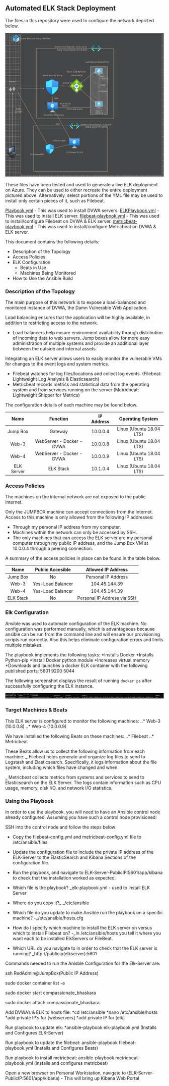 ## Automated ELK Stack Deployment

The files in this repository were used to configure the network depicted below.

![alt-text](https://github.com/Juan-byte-megabyte/Rice-CS-Boot/blob/b30a5f320ea4391d163a0a4fa31f5c5f475363ef/Diagrams/Azure%20Network%20Diagram.png)

These files have been tested and used to generate a live ELK deployment on Azure. They can be used to either recreate the entire deployment pictured above. Alternatively, select portions of the YML file may be used to install only certain pieces of it, such as Filebeat.

[Playbook.yml](https://github.com/Juan-byte-megabyte/Rice-CS-Boot/blob/17982617cc1420008dd4c0606ac58d5850b1f925/Ansible/my%20firstplaybook.yml) - This was used to install DVWA servers.
[ELKPlaybook.yml](https://github.com/Juan-byte-megabyte/Rice-CS-Boot/blob/20f797142e8605fbe55ef66cf221e0617f2edbb9/Ansible/Install%20ELK.yml) - This was used to install ELK server.
[filebeat-playbook.yml](https://github.com/Juan-byte-megabyte/Rice-CS-Boot/blob/20f797142e8605fbe55ef66cf221e0617f2edbb9/Ansible/install%20filebeat.yml) - This was used to install/configure Filebeat on DVWA & ELK server.
[metricbeat-playbook.yml](https://github.com/Juan-byte-megabyte/Rice-CS-Boot/blob/20f797142e8605fbe55ef66cf221e0617f2edbb9/Ansible/install%20metricbeat.yml) - This was used to install/configure Metricbeat on DVWA & ELK server.
  
This document contains the following details:
- Description of the Topology
- Access Policies
- ELK Configuration
  - Beats in Use
  - Machines Being Monitored
- How to Use the Ansible Build


### Description of the Topology

The main purpose of this network is to expose a load-balanced and monitored instance of DVWA, the Damn Vulnerable Web Application.

Load balancing ensures that the application will be highly available, in addition to restricting access to the network.
- Load balancers help ensure environment availability through distribution of incoming data to web servers. Jump boxes allow for more easy administration of multiple systems and provide an additional layer between the outside and internal assets.

Integrating an ELK server allows users to easily monitor the vulnerable VMs for changes to the event logs and system metrics.
- Filebeat watches for log files/locations and collect log events. (Filebeat: Lightweight Log Analysis & Elasticsearch)
- Metricbeat records metrics and statistical data from the operating system and from services running on the server (Metricbeat: Lightweight Shipper for Metrics)

The configuration details of each machine may be found below.

|    Name    |          Function         | IP Address |   Operating System       |
|:----------:|:-------------------------:|:----------:|:--------------------:    |
| Jump Box   | Gateway                   | 10.0.0.4   | Linux (Ubuntu 18.04 LTS) |
| Web-3      | WebServer - Docker - DVWA | 10.0.0.8   | Linux (Ubuntu 18.04 LTS) |
| Web-4      | WebServer - Docker - DVWA | 10.0.0.9   | Linux (Ubuntu 18.04 LTS) |
| ELK Server | ELK Stack                 | 10.1.0.4   | Linux (Ubuntu 18.04 LTS) |


### Access Policies

The machines on the internal network are not exposed to the public Internet. 

Only the JUMPBOX machine can accept connections from the Internet. Access to this machine is only allowed from the following IP addresses:
- Through my personal IP address from my computer.
- Machines within the network can only be accessed by SSH.
- The only machines that can access the ELK server are my personal computer through my public IP address, 
  and the Jump Box VM at 10.0.0.4 through a peering connection.

A summary of the access policies in place can be found in the table below.

|    Name   |  Public Accesible |      Allowed IP Address     |
|:---------:|:-----------------:|:---------------------------:|
| Jump Box  | No                |     Personal IP Address     |
| Web-3     | Yes-Load Balancer |        104.45.144.39        |
| Web-4     | Yes-Load Balancer |        104.45.144.39        |
| ELK Stack | No                | Personal IP Address via SSH |

### Elk Configuration

Ansible was used to automate configuration of the ELK machine. No configuration was performed manually, which is advantageous because ansible can be run
from the command line and will ensure our provisioning scripts run correctly. Also this helps eliminate configuration errors and limits multiple mistakes.

The playbook implements the following tasks:
*Installs Docker
*Installs Python-pip
*Install Docker python module
*Increases virtual memory
*Downloads and launches a docker ELK container with the following published ports: 5601 9200 5044


The following screenshot displays the result of running `docker ps` after successfully configuring the ELK instance.

![alt-text](https://github.com/Juan-byte-megabyte/Rice-CS-Boot/blob/20f797142e8605fbe55ef66cf221e0617f2edbb9/Diagrams/Elk%20sudo%20docker%20ps.png)

### Target Machines & Beats
This ELK server is configured to monitor the following machines:
..*	Web-3 (10.0.0.8)
..*	Web-4 (10.0.0.9)

We have installed the following Beats on these machines:
..* Filebeat
..* Metricbeat

These Beats allow us to collect the following information from each machine:
_ Filebeat helps generate and organize log files to send to Logstash and Elasticsearch. Specifically, it logs information about the file system, including which files have changed and when.

_ Metricbeat collects metrics from systems and services to send to Elasticsearch on the ELK Server. The logs contain information such as CPU usage, memory, disk I/O, and network I/O statistics.


### Using the Playbook
In order to use the playbook, you will need to have an Ansible control node already configured. Assuming you have such a control node provisioned: 

SSH into the control node and follow the steps below:
- Copy the filebeat-config.yml and metricbeat-config.yml file to /etc/ansible/files.
- Update the configuration file to include the private IP address of the ELK-Server to the ElasticSearch and Kibana Sections of the configuration file.
- Run the playbook, and navigate to ELK-Server-PublicIP:5601/app/kibana to check that the installation worked as expected.

- Which file is the playbook? 
 _elk-playbook.yml - used to install ELK Server
- Where do you copy it?_
 _/etc/ansible 
- Which file do you update to make Ansible run the playbook on a specific machine?
-_/etc/ansible/hosts.cfg
- How do I specify which machine to install the ELK server on versus which to install Filebeat on?
-_In /etc/ansible/hosts you tell it where you want each to be installed ElkServers or FileBeat.
- Which URL do you navigate to in order to check that the ELK server is running?
 _http://publicip(elkserver):5601
 

Commands needed to run the Anisble Configuration for the Elk-Server are:

ssh RedAdmin@JumpBox(Public IP Address)

sudo docker container list -a

sudo docker start compassionate_bhaskara

sudo docker attach compassionate_bhaskara

Add DVWA’s & ELK to hosts file:
*cd /etc/ansible
*nano /etc/ansible/hosts
*add private IP’s for [webservers]
*add private IP for [elk]

Run playbook to update elk:
*ansible-playbook elk-playbook.yml (Installs and Configures ELK-Server)

Run playbook to update the filebeat:
ansible-playbook filebeat-playbook.yml (Installs and Configures Beats)

Run playbook to install metricbeat:
ansible-playbook metricbeat-playbook.yml (installs and configures metricbeat)

Open a new browser on Personal Workstation, navigate to (ELK-Server-PublicIP:5601/app/kibana) - This will bring up Kibana Web Portal

